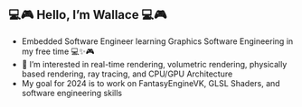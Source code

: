 ## 💻🎮 Hello, I’m Wallace 💻🎮
-  Embedded Software Engineer learning Graphics Software Engineering in my free time :computer::sparkles::video_game:
- 👀 I’m interested in real-time rendering, volumetric rendering, physically based rendering, ray tracing, and CPU/GPU Architecture
- My goal for 2024 is to work on FantasyEngineVK, GLSL Shaders, and software engineering skills
<!-- - 📫 How to reach me [Linkedin](https://www.linkedin.com/in/wallace-obey-393672b0), [Twitter](https://twitter.com/WallaceObey) -->

<!---
wobey96/wobey96 is a ✨ special ✨ repository because its `README.md` (this file) appears on your GitHub profile.
You can click the Preview link to take a look at your changes.
--->
